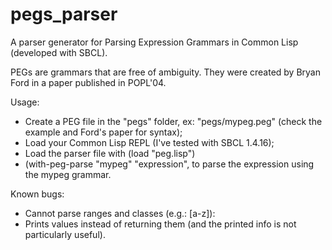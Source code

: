 # pegs_parser
A parser generator for Parsing Expression Grammars in Common Lisp (developed with SBCL).

PEGs are grammars that are free of ambiguity. They were created by Bryan Ford in a paper published in POPL'04.

Usage:
- Create a PEG file in the "pegs" folder, ex: "pegs/mypeg.peg" (check the example and Ford's paper for syntax);
- Load your Common Lisp REPL (I've tested with SBCL 1.4.16);
- Load the parser file with (load "peg.lisp")
- (with-peg-parse "mypeg" "expression", to parse the expression using the mypeg grammar.

Known bugs:
- Cannot parse ranges and classes (e.g.: [a-z]):
- Prints values instead of returning them (and the printed info is not particularly useful).
